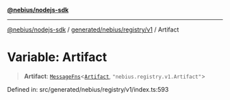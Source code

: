 [**@nebius/nodejs-sdk**](../../../../../README.md)

---

[@nebius/nodejs-sdk](../../../../../README.md) / [generated/nebius/registry/v1](../README.md) / Artifact

# Variable: Artifact

> **Artifact**: [`MessageFns`](../../../../../runtime/protos/core/interfaces/MessageFns.md)\<[`Artifact`](../interfaces/Artifact.md), `"nebius.registry.v1.Artifact"`\>

Defined in: src/generated/nebius/registry/v1/index.ts:593
